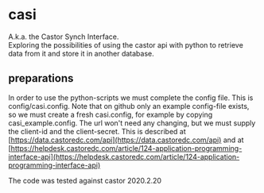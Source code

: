 # casi
A.k.a. the Castor Synch Interface.  
Exploring the possibilities of using the castor api with python to retrieve data from it and store it in another database.

## preparations
In order to use the python-scripts we must complete the config file. This is config/casi.config. Note that on github only an example config-file exists, so we must create a fresh casi.config, for example by copying casi_example.config.
The url won't need any changing, but we must supply the client-id and the client-secret.
This is described at [https://data.castoredc.com/api](https://data.castoredc.com/api)
and at [https://helpdesk.castoredc.com/article/124-application-programming-interface-api](https://helpdesk.castoredc.com/article/124-application-programming-interface-api)

The code was tested against castor 2020.2.20 
